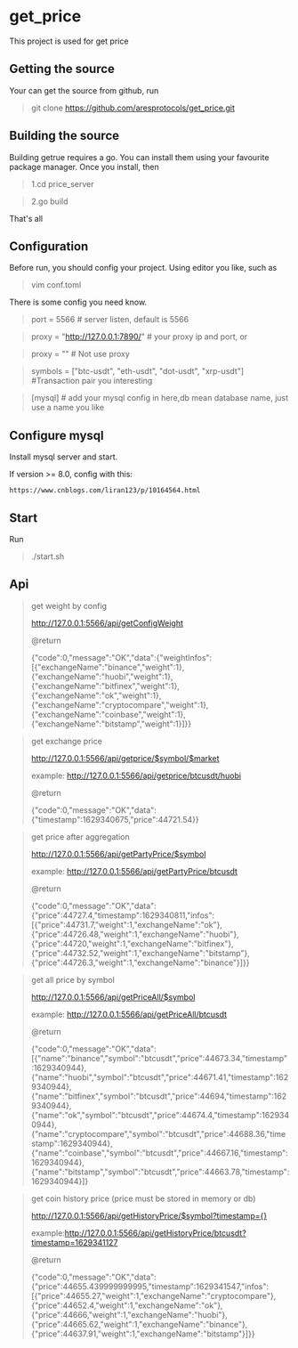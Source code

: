 # get_price
This project is used for get price

## Getting the source
Your can get the source from github, run

>  git clone https://github.com/aresprotocols/get_price.git


## Building the source
Building getrue requires a go.
You can install them using your favourite package manager.
Once you install, then

> 1.cd price_server

> 2.go build

That's all

## Configuration
Before run, you should config your project.
Using editor you like, such as

> vim conf.toml

There is some config you need know.

> port = 5566 # server listen, default is 5566

> proxy = "http://127.0.0.1:7890/"   #  your proxy ip and port, or

> proxy = "" # Not use proxy


> symbols = ["btc-usdt", "eth-usdt", "dot-usdt", "xrp-usdt"]  #Transaction pair you interesting

> [mysql] # add your mysql config in here,db mean database name, just use a name you like

## Configure mysql
Install mysql server and start.

If version >= 8.0, config with this:

`https://www.cnblogs.com/liran123/p/10164564.html`

## Start
Run
> ./start.sh

## Api
>  get weight by config
>
> http://127.0.0.1:5566/api/getConfigWeight
>
> @return
>
> {"code":0,"message":"OK","data":{"weightInfos":[{"exchangeName":"binance","weight":1},{"exchangeName":"huobi","weight":1},{"exchangeName":"bitfinex","weight":1},{"exchangeName":"ok","weight":1},{"exchangeName":"cryptocompare","weight":1},{"exchangeName":"coinbase","weight":1},{"exchangeName":"bitstamp","weight":1}]}}




> get exchange price
>
> http://127.0.0.1:5566/api/getprice/$symbol/$market
>
> example: http://127.0.0.1:5566/api/getprice/btcusdt/huobi
>
> @return
>
> {"code":0,"message":"OK","data":{"timestamp":1629340675,"price":44721.54}}





> get price after aggregation
>
> http://127.0.0.1:5566/api/getPartyPrice/$symbol
>
> example: http://127.0.0.1:5566/api/getPartyPrice/btcusdt
>
> @return
>
> {"code":0,"message":"OK","data":{"price":44727.4,"timestamp":1629340811,"infos":[{"price":44731.7,"weight":1,"exchangeName":"ok"},{"price":44726.48,"weight":1,"exchangeName":"huobi"},{"price":44720,"weight":1,"exchangeName":"bitfinex"},{"price":44732.52,"weight":1,"exchangeName":"bitstamp"},{"price":44726.3,"weight":1,"exchangeName":"binance"}]}}



> get all price by symbol
>
> http://127.0.0.1:5566/api/getPriceAll/$symbol
>
> example: http://127.0.0.1:5566/api/getPriceAll/btcusdt
>
> @return
>
> {"code":0,"message":"OK","data":[{"name":"binance","symbol":"btcusdt","price":44673.34,"timestamp":1629340944},{"name":"huobi","symbol":"btcusdt","price":44671.41,"timestamp":1629340944},{"name":"bitfinex","symbol":"btcusdt","price":44694,"timestamp":1629340944},{"name":"ok","symbol":"btcusdt","price":44674.4,"timestamp":1629340944},{"name":"cryptocompare","symbol":"btcusdt","price":44688.36,"timestamp":1629340944},{"name":"coinbase","symbol":"btcusdt","price":44667.16,"timestamp":1629340944},{"name":"bitstamp","symbol":"btcusdt","price":44663.78,"timestamp":1629340944}]}



> get coin history price (price must be stored in memory or db)
>
> http://127.0.0.1:5566/api/getHistoryPrice/$symbol?timestamp={}
>
> example:http://127.0.0.1:5566/api/getHistoryPrice/btcusdt?timestamp=1629341127
>
> @return 
>
> {"code":0,"message":"OK","data":{"price":44655.439999999995,"timestamp":1629341547,"infos":[{"price":44655.27,"weight":1,"exchangeName":"cryptocompare"},{"price":44652.4,"weight":1,"exchangeName":"ok"},{"price":44666,"weight":1,"exchangeName":"huobi"},{"price":44665.62,"weight":1,"exchangeName":"binance"},{"price":44637.91,"weight":1,"exchangeName":"bitstamp"}]}}


